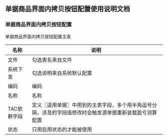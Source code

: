 ## 单据商品界面内拷贝按钮配置使用说明文档

### 单据商品界面内拷贝按钮配置

单据商品界面内拷贝按钮配置主表

|名称|说明|
|------|------|
|文件|勾选表名来自文件|
|系统下发|勾选说明来自系统默认配置|
|编码|编码|
|名称|名称|
|TAC依赖字段|定义〖适用单据〗中用到的主表字段，多个用半角逗号分隔，涉及的字段值修改时会触发源单据重新装载盈亏测算配置|
|状态|只用启用状态的才能被使用|



